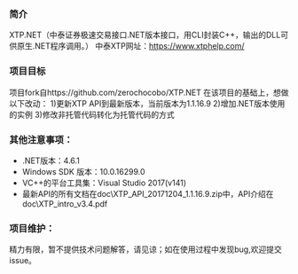 ### 简介
XTP.NET（中泰证券极速交易接口.NET版本接口，用CLI封装C++，输出的DLL可供原生.NET程序调用。）
中泰XTP网址：https://www.xtphelp.com/


### 项目目标
项目fork自https://github.com/zerochocobo/XTP.NET
在该项目的基础上，想做以下改动：
1)更新XTP API到最新版本，当前版本为1.1.16.9
2)增加.NET版本使用的实例
3)修改非托管代码转化为托管代码的方式


### 其他注意事项：

- .NET版本：4.6.1
- Windows SDK 版本：10.0.16299.0
- VC++的平台工具集：Visual Studio 2017(v141)
- 最新API的所有文档在doc\XTP_API_20171204_1.1.16.9.zip中，API介绍在doc\XTP_intro_v3.4.pdf


### 项目维护：
精力有限，暂不提供技术问题解答，请见谅；如在使用过程中发现bug,欢迎提交issue。


